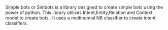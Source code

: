 Simple bots or Simbots is a library designed to create simple bots using the power of python. This library utilises Intent,Entity,Relation and Context
model to create bots . It uses a multinomial NB classifier to create intent classifiers.